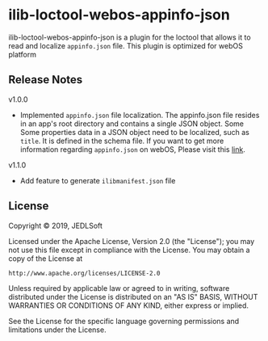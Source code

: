# ilib-loctool-webos-appinfo-json

ilib-loctool-webos-appinfo-json is a plugin for the loctool that
allows it to read and localize `appinfo.json` file. This plugin is optimized for webOS platform

## Release Notes
v1.0.0
* Implemented `appinfo.json` file localization. The appinfo.json file resides in an app's root directory and contains a single JSON object. Some Some properties data in a JSON object need to be localized, such as `title`. It is defined in the schema file. If you want to get more information regarding `appinfo.json` on webOS, Please visit this [link](https://www.webosose.org/docs/guides/development/configuration-files/appinfo-json/).

v1.1.0
* Add feature to generate `ilibmanifest.json` file

## License

Copyright © 2019, JEDLSoft

Licensed under the Apache License, Version 2.0 (the "License");
you may not use this file except in compliance with the License.
You may obtain a copy of the License at

    http://www.apache.org/licenses/LICENSE-2.0

Unless required by applicable law or agreed to in writing, software
distributed under the License is distributed on an "AS IS" BASIS,
WITHOUT WARRANTIES OR CONDITIONS OF ANY KIND, either express or implied.

See the License for the specific language governing permissions and
limitations under the License.
